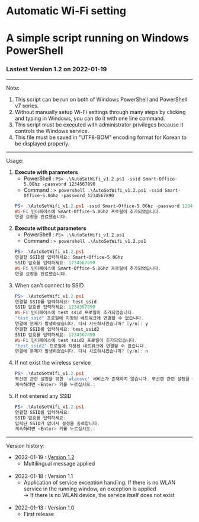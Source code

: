 # Automatic Wi-Fi setting 
# A simple script running on Windows PowerShell

### Lastest Version 1.2 on 2022-01-19

---

Note:
1. This script can be run on both of Windows PowerShell and PowerShell v7 series.
2. Without manually setup Wi-Fi settings through many steps by clicking and typing in Windows, you can do it with one line command.
3. This script must be executed with administrator privileges because it controls the Windows service.
4. This file must be saved in "UTF8-BOM" encoding format for Korean to be displayed properly.

---

Usage:
1. **Execute with parameters**
   * PowerShell : `PS> .\AutoSetWifi_v1.2.ps1 -ssid Smart-Office-5.0Ghz -password 1234567890`
   * Command : `> powershell .\AutoSetWifi_v1.2.ps1 -ssid Smart-Office-5.0Ghz -password 1234567890`
   ```PowerShell
   PS> .\AutoSetWifi_v1.2.ps1 -ssid Smart-Office-5.0Ghz -password 1234567890
   Wi-Fi 인터페이스에 Smart-Office-5.0Ghz 프로필이 추가되었습니다.
   연결 요청을 완료했습니다.
   ```
2. **Execute without parameters**
   * PowerShell : `PS> .\AutoSetWifi_v1.2.ps1`
   * Command : `> powershell .\AutoSetWifi_v1.2.ps1`
   ```PowerShell
   PS> .\AutoSetWifi_v1.2.ps1
   연결할 SSID를 입력하세요: Smart-Office-5.0Ghz
   SSID 암호를 입력하세요: 1234567890
   Wi-Fi 인터페이스에 Smart-Office-5.0Ghz 프로필이 추가되었습니다.
   연결 요청을 완료했습니다.
   ```
3. When can't connect to SSID
   ```PowerShell
   PS> .\AutoSetWifi_v1.2.ps1
   연결할 SSID를 입력하세요: test_ssid
   SSID 암호를 입력하세요: 1234567890
   Wi-Fi 인터페이스에 test_ssid 프로필이 추가되었습니다.
   "test_ssid" 프로필에 지정된 네트워크에 연결할 수 없습니다.
   연결에 문제가 발생하였습니다. 다시 시도하시겠습니까? [y/n]: y
   연결할 SSID를 입력하세요: test_ssid2
   SSID 암호를 입력하세요: 1234567890
   Wi-Fi 인터페이스에 test_ssid2 프로필이 추가되었습니다.
   "test_ssid2" 프로필에 지정된 네트워크에 연결할 수 없습니다.
   연결에 문제가 발생하였습니다. 다시 시도하시겠습니까? [y/n]: n
   ```
4. If not exist the wireless service
   ```PowerShell
   PS> .\AutoSetWifi_v1.2.ps1
   무선랜 관련 설정을 위한 'wlansvc' 서비스가 존재하지 않습니다. 무선랜 관련 설정을 완료할 수 없습니다.
   계속하려면 <Enter> 키를 누르십시오.:
   ```
5. If not entered any SSID
   ```PowerShell
   PS> .\AutoSetWifi_v1.2.ps1
   연결할 SSID를 입력하세요:
   SSID 암호를 입력하세요:
   입력된 SSID가 없어서 설정을 종료합니다.
   계속하려면 <Enter> 키를 누르십시오.:
   ```

---

Version history:
- 2022-01-19 : [Version 1.2](AutoSetWifi_v1.2.ps1)
   - Multilingual message applied
   <br><br>
- 2022-01-18 : Version 1.1
   - Application of service exception handling: If there is no WLAN service in the running window, an exception is applied\
     → If there is no WLAN device, the service itself does not exist
   <br><br>
- 2022-01-13 : Version 1.0
   - First release
